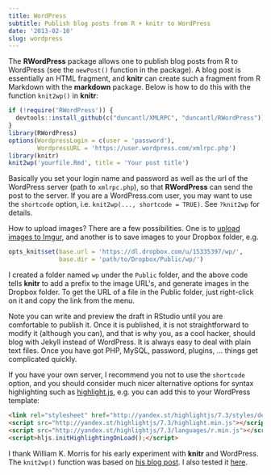 ```yaml
---
title: WordPress
subtitle: Publish blog posts from R + knitr to WordPress
date: '2013-02-10'
slug: wordpress
---
```


The **RWordPress** package allows one to publish blog posts from R to WordPress (see the `newPost()` function in the package). A blog post is essentially an HTML fragment, and **knitr** can create such a fragment from R Markdown with the **markdown** package. Below is how to do this with the function `knit2wp()` in **knitr**:

```r 
if (!require('RWordPress')) {
  devtools::install_github(c("duncantl/XMLRPC", "duncantl/RWordPress"))
}
library(RWordPress)
options(WordpressLogin = c(user = 'password'),
        WordpressURL = 'https://user.wordpress.com/xmlrpc.php')
library(knitr)
knit2wp('yourfile.Rmd', title = 'Your post title')
```

Basically you set your login name and password as well as the url of the WordPress server (path to `xmlrpc.php`), so that **RWordPress** can send the post to the server. If you are a WordPress.com user, you may want to use the `shortcode` option, i.e. `knit2wp(..., shortcode = TRUE)`. See `?knit2wp` for details.

How to upload images? There are a few possibilities. One is to [upload images to Imgur](../upload/), and another is to save images to your Dropbox folder, e.g.

```r 
opts_knit$set(base.url = 'https://dl.dropbox.com/u/15335397/wp/',
              base.dir = 'path/to/Dropbox/Public/wp/')
```

I created a folder named `wp` under the `Public` folder, and the above code tells **knitr** to add a prefix to the image URL's, and generate images in the Dropbox folder. To get the URL of a file in the Public folder, just right-click on it and copy the link from the menu.

Note you can write and preview the draft in RStudio until you are comfortable to publish it. Once it is published, it is not straightforward to modify it (although you can), and that is why you, as a cool hacker, should blog with Jekyll instead of WordPress. It is always easy to deal with plain text files. Once you have got PHP, MySQL, password, plugins, ... things get complicated quickly.

If you have your own server, I recommend you not to use the `shortcode` option, and you should consider much nicer alternative options for syntax highlighting such as [highlight.js](http://softwaremaniacs.org/soft/highlight/en/), e.g. you can add this to your WordPress template:

```html 
<link rel="stylesheet" href="http://yandex.st/highlightjs/7.3/styles/default.min.css">
<script src="http://yandex.st/highlightjs/7.3/highlight.min.js"></script>
<script src="http://yandex.st/highlightjs/7.3/languages/r.min.js"></script>
<script>hljs.initHighlightingOnLoad();</script>
```

I thank William K. Morris for his early experiment with **knitr** and WordPress. The `knit2wp()` function was based on [his blog post](http://wkmor1.wordpress.com/2012/07/01/rchievement-of-the-day-3-bloggin-from-r-14/). I also tested it [here](http://yihui.wordpress.com/).
